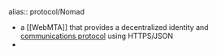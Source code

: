 alias:: protocol/Nomad

- a [[WebMTA]] that provides a decentralized identity and [communications protocol](https://codeberg.org/streams/streams/src/branch/release/spec/Nomad/Home.md) using HTTPS/JSON
-